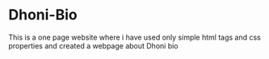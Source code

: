 # Dhoni-Bio
This is a one page website where i have used only simple html tags and css properties and created a webpage about Dhoni bio
